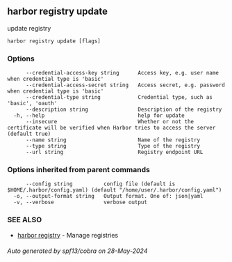 ## harbor registry update

update registry

```
harbor registry update [flags]
```

### Options

```
      --credential-access-key string      Access key, e.g. user name when credential type is 'basic'
      --credential-access-secret string   Access secret, e.g. password when credential type is 'basic'
      --credential-type string            Credential type, such as 'basic', 'oauth'
      --description string                Description of the registry
  -h, --help                              help for update
      --insecure                          Whether or not the certificate will be verified when Harbor tries to access the server (default true)
      --name string                       Name of the registry
      --type string                       Type of the registry
      --url string                        Registry endpoint URL
```

### Options inherited from parent commands

```
      --config string          config file (default is $HOME/.harbor/config.yaml) (default "/home/user/.harbor/config.yaml")
  -o, --output-format string   Output format. One of: json|yaml
  -v, --verbose                verbose output
```

### SEE ALSO

* [harbor registry](harbor_registry.md)	 - Manage registries

###### Auto generated by spf13/cobra on 28-May-2024
